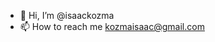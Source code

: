 - 👋 Hi, I’m @isaackozma
- 📫 How to reach me kozmaisaac@gmail.com

<!---
isaackozma/isaackozma is a ✨ special ✨ repository because its `README.md` (this file) appears on your GitHub profile.
You can click the Preview link to take a look at your changes.
--->
